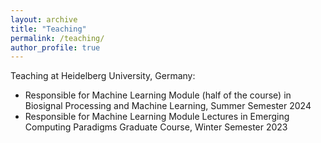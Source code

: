 ```yaml
---
layout: archive
title: "Teaching"
permalink: /teaching/
author_profile: true
---
```


Teaching at Heidelberg University, Germany:

* Responsible for Machine Learning Module (half of the course) in Biosignal Processing and Machine Learning, Summer Semester 2024
* Responsible for Machine Learning Module Lectures in Emerging Computing Paradigms Graduate Course, Winter Semester 2023



